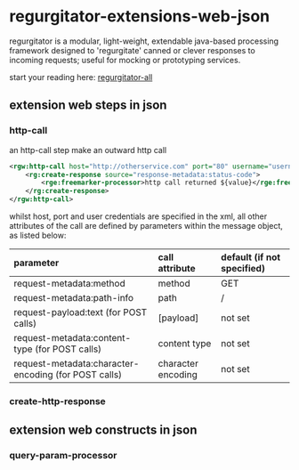 # regurgitator-extensions-web-json

regurgitator is a modular, light-weight, extendable java-based processing framework designed to 'regurgitate' canned or clever responses to incoming requests; useful for mocking or prototyping services.

start your reading here: [regurgitator-all](http://github.com/talmeym/regurgitator-all#regurgitator)

## extension web steps in json

### http-call 

an http-call step make an outward http call

```xml
<rgw:http-call host="http://otherservice.com" port="80" username="username" password="password">
	<rg:create-response source="response-metadata:status-code">
		<rge:freemarker-processor>http call returned ${value}</rge:freemarker-processor>
	</rg:create-response>
</rgw:http-call>
```

whilst host, port and user credentials are specified in the xml, all other attributes of the call are defined by parameters within the message object, as listed below:

|parameter|call attribute|default (if not specified)|
|:---|:---|:---|
|request-metadata:method|method|GET|
|request-metadata:path-info|path|/|
|request-payload:text (for POST calls) |[payload]|not set|
|request-metadata:content-type (for POST calls) |content type|not set|
|request-metadata:character-encoding (for POST calls) |character encoding|not set|

### create-http-response

## extension web constructs in json

### query-param-processor
